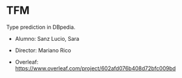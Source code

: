 # TFM
Type prediction in DBpedia.

- Alumno: Sanz Lucio, Sara
- Director: Mariano Rico

- Overleaf: https://www.overleaf.com/project/602afd076b408d72bfc009bd
